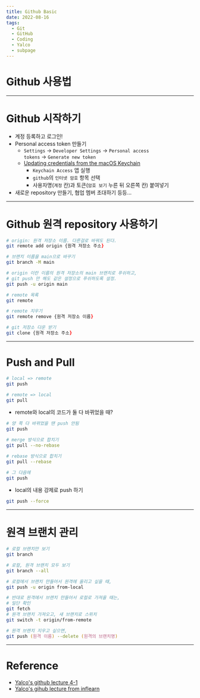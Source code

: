 ```yaml
---
title: Github Basic
date: 2022-08-16
tags:
  - Git
  - GitHub
  - Coding
  - Yalco
  - subpage
---
```


# Github 사용법

---

# Github 시작하기

- 계정 등록하고 로그인!
- Personal access token 만들기
	- `Settings` $\rightarrow$  `Developer Settings`  $\rightarrow$ `Personal access tokens` $\rightarrow$ `Generate new token`
	- [Updating credentials from the macOS Keychain](https://docs.github.com/en/get-started/getting-started-with-git/updating-credentials-from-the-macos-keychain)
		-   `Keychain Access` 앱 실행
		-   `github`의 `인터넷 암호` 항목 선택
		-   사용자명(`계정` 칸)과 토큰(`암호 보기` 누른 뒤 오른쪽 칸) 붙여넣기
- 새로운 repository 만들기, 협업 멤버 초대하기 등등...

---

# Github 원격 repository 사용하기

```zsh
# origin: 원격 저장소 이름. 다른걸로 바꿔도 된다.
git remote add origin {원격 저장소 주소}

# 브랜치 이름을 main으로 바꾸기
git branch -M main

# origin 이란 이름의 원격 저장소의 main 브랜치로 푸쉬하고, 
# git push 만 해도 같은 설정으로 푸쉬하도록 설정.
git push -u origin main

# remote 목록
git remote

# remote 지우기
git remote remove {원격 저장소 이름}

# git 저장소 다운 받기
git clone {원격 저장소 주소}
```

---

# Push and Pull

```zsh
# local => remote
git push

# remote => local
git pull
```

- remote와 local의 코드가 둘 다 바뀌었을 때?

```zsh
# 양 쪽 다 바뀌었을 땐 push 안됨
git push

# merge 방식으로 합치기
git pull --no-rebase

# rebase 방식으로 합치기
git pull --rebase

# 그 다음에
git push
```

- local의 내용 강제로 push 하기

```zsh
git push --force
```

---

# 원격 브랜치 관리

```zsh
# 로컬 브랜치만 보기
git branch

# 로컬, 원격 브랜치 모두 보기
git branch --all
```

```zsh
# 로컬에서 브랜치 만들어서 원격에 올리고 싶을 때,
git push -u origin from-local

# 반대로 원격에서 브랜치 만들어서 로컬로 가져올 때는,
# 일단 확인
git fetch
# 원격 브랜치 가져오고, 새 브랜치로 스위치 
git switch -t origin/from-remote

# 원격 브랜치 지우고 싶으면,
git push (원격 이름) --delete (원격의 브랜치명)
```




---

# Reference

- [Yalco's github lecture 4-1](https://www.yalco.kr/@git-github/4-1/)
- [Yalco's gihub lecture from inflearn](https://www.inflearn.com/course/%EC%A0%9C%EB%8C%80%EB%A1%9C-%ED%8C%8C%EB%8A%94-%EA%B9%83/dashboard)
